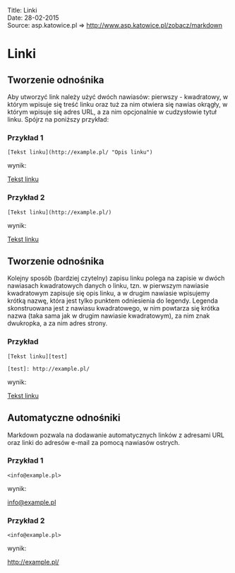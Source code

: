 Title: 		Linki  
Date: 		28-02-2015  
Source:     asp.katowice.pl => http://www.asp.katowice.pl/zobacz/markdown  

# Linki

## Tworzenie odnośnika

Aby utworzyć link należy użyć dwóch nawiasów: pierwszy - kwadratowy, 
w którym wpisuje się treść linku oraz tuż za nim otwiera się nawias okrągły, 
w którym wpisuje się adres URL, a za nim opcjonalnie w cudzysłowie tytuł linku. 
Spójrz na poniższy przykład:

### Przykład 1
```
[Tekst linku](http://example.pl/ "Opis linku")
```
wynik:

[Tekst linku](http://example.pl/ "Opis linku")

### Przykład 2
```
[Tekst linku](http://example.pl/)
```
wynik:

[Tekst linku](http://example.pl/)


## Tworzenie odnośnika

Kolejny sposób (bardziej czytelny) zapisu linku polega na zapisie w dwóch nawiasach kwadratowych danych o linku, 
tzn. w pierwszym nawiasie kwadratowym zapisuje się opis linku, a w drugim nawiasie wpisujemy krótką nazwę, 
która jest tylko punktem odniesienia do legendy. Legenda skonstruowana jest z nawiasu kwadratowego, 
w nim powtarza się krótka nazwa (taka sama jak w drugim nawiasie kwadratowym), za nim znak dwukropka, 
a za nim adres strony. 

### Przykład
```
[Tekst linku][test] 

[test]: http://example.pl/
```
wynik:

[Tekst linku][test] 

[test]: http://example.pl/

## Automatyczne odnośniki

Markdown pozwala na dodawanie automatycznych linków z adresami URL 
oraz linki do adresów e-mail za pomocą nawiasów ostrych. 

### Przykład 1
```
<info@example.pl>
```
wynik:

<info@example.pl>

### Przykład 2
```
<info@example.pl>
```
wynik:

<http://example.pl/>













